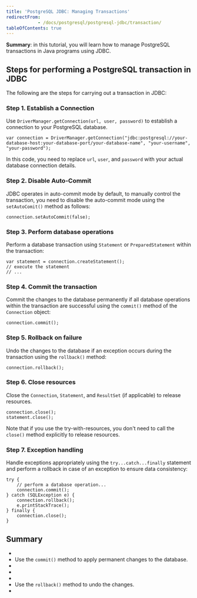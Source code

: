 ```yaml
---
title: 'PostgreSQL JDBC: Managing Transactions'
redirectFrom: 
            - /docs/postgresql/postgresql-jdbc/transaction/
tableOfContents: true
---
```



**Summary**: in this tutorial, you will learn how to manage PostgreSQL transactions in Java programs using JDBC.





## Steps for performing a PostgreSQL transaction in JDBC





The following are the steps for carrying out a transaction in JDBC:





### Step 1. Establish a Connection





Use `DriverManager.getConnection(url, user, password)` to establish a connection to your PostgreSQL database.





```
var connection = DriverManager.getConnection("jdbc:postgresql://your-database-host:your-database-port/your-database-name", "your-username", "your-password");
```





In this code, you need to replace `url`, `user`, and `password` with your actual database connection details.





### Step 2. Disable Auto-Commit





JDBC operates in auto-commit mode by default, to manually control the transaction, you need to disable the auto-commit mode using the `setAutoComit()` method as follows:





```
connection.setAutoCommit(false);
```





### Step 3. Perform database operations





Perform a database transaction using `Statement` or `PreparedStatement` within the transaction:





```
var statement = connection.createStatement();
// execute the statement
// ...
```





### Step 4. Commit the transaction





Commit the changes to the database permanently if all database operations within the transaction are successful using the `commit()` method of the `Connection` object:





```
connection.commit();
```





### Step 5. Rollback on failure





Undo the changes to the database if an exception occurs during the transaction using the `rollback()` method:





```
connection.rollback();
```





### Step 6. Close resources





Close the `Connection`, `Statement`, and `ResultSet` (if applicable) to release resources.





```
connection.close();
statement.close();
```





Note that if you use the try-with-resources, you don't need to call the `close()` method explicitly to release resources.





### Step 7. Exception handling





Handle exceptions appropriately using the `try...catch...finally` statement and perform a rollback in case of an exception to ensure data consistency:





```
try {
    // perform a database operation...
    connection.commit();
} catch (SQLException e) {
    connection.rollback();
    e.printStackTrace();
} finally {
    connection.close();
}
```





## Summary





- 
- Use the `commit()` method to apply permanent changes to the database.
- 
-
- 
- Use the `rollback()` method to undo the changes.
- 


